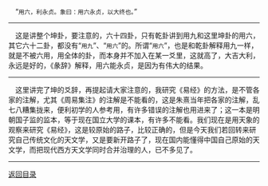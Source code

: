 &emsp;“``用六，利永贞。象曰：用六永贞，以大终也。``”
___
&emsp;这是讲整个坤卦，要注意的，六十四卦，只有乾卦讲到用九和这里坤卦的用六，其它六十二卦，都没有“``用九``”、“``用六``”的。所谓“``用六``”，也是和乾卦解释用九一样，就是不被六用，用全体的卦，而本身并不加入在某一爻里，这就高了，大吉大利，永远是好的，《彖辞》解释，用六能永贞，是因为有伟大的结果。
___
&emsp;这里讲完了坤的爻辞，再提起请大家注意的，我研究《易经》的方法，是不管各家的注解，尤其《周易集注》的注解是不能看的，这是朱熹当年把各家的注解，乱七八糟集拢来，便利初学的人参考用，有许多错误的注解也用进来了；这一本是明朝国子监的监本，等于现在国立大学的课本，有许多不能看。我们现在是用天象的观察来研究《易经》，这是较原始的路子，比较正确的，但是今天我们若回转来研究自己传统文化的天文学，又是要新开路子了，现在国内能懂得中国自己原始的天文学，而把现代西方天文学同时合并治理的人，已不多见了。
___
[返回目录](../../master/README.md#目录)